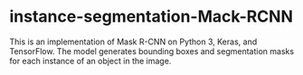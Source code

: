 # instance-segmentation-Mack-RCNN


This is an implementation of Mask R-CNN on Python 3, Keras, and TensorFlow. The model generates bounding boxes and segmentation masks for each instance of an object in the image.
